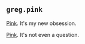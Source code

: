 ## `greg.pink`

[Pink](https://youtu.be/ZfbBqBOSXlU).  It's my new obsession.

[Pink](https://youtu.be/ZfbBqBOSXlU).  It's not even a question.
